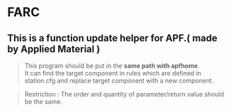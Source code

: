 # FARC
##  This is a function update helper for APF.( made by Applied Material )
> This program should be put in the **same path with apfhome**.   
  It can find the target component in rules which are defined in station.cfg and replace target component with a new component.   

> Restriction : The order and quantity of parameter/return value should be the same.
